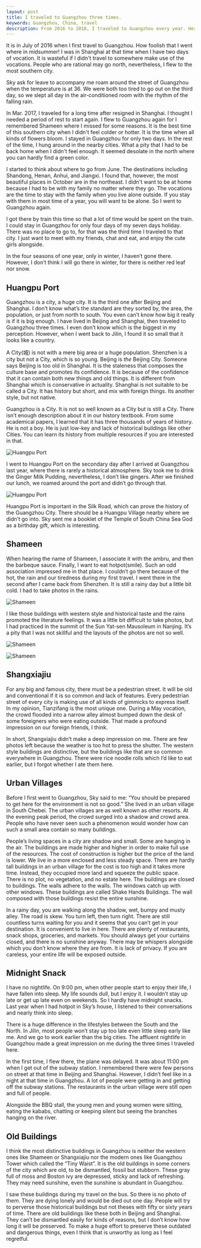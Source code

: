 ```yaml
---
layout: post
title: I traveled to Guangzhou three times.
keywords: Guangzhou, China, travel
description: From 2016 to 2018, I traveled to Guangzhou every year. Here is the review during these travels.
---
```

It is in July of 2016 when I first travel to Guangzhou. How foolish that I went where in midsummer! I was in Shanghai at that time when I have two days of vocation. It is wasteful if I didn't travel to somewhere make use of the vocations. People who are rational may go north, nevertheless, I flew to the most southern city.

<!--more-->

Sky ask for leave to accompany me roam around the street of Guangzhou when the temperature is at 36.  We were both too tired to go out on the third day, so we slept all day in the air-conditioned room with the rhythm of the falling rain.

In Mar. 2017, I traveled for a long time after resigned in Shanghai. I thought I needed a period of rest to start again.  I flew to Guangzhou again for I remembered Shameen where I missed for some reasons. It is the best time of this southern city when I didn't feel colder or hotter. It is the time when all kinds of flowers bloom. I stayed in Guangzhou for only two days. In the rest of the time, I hung around in the nearby cities. What a pity that I had to be back home when I didn't feel enough. It seemed desolate in the north where you can hardly find a green color.

I started to think about where to go from June. The destinations including Shandong, Henan, Anhui, and Jiangxi. I found that, however, the most beautiful places in October are in the northeast. I didn't want to be at home because I had to be with my family no matter where they go. The vocations are the time to stay with the family when you live alone outside. If you stay with them in most time of a year, you will want to be alone. So I went to Guangzhou again.

I got there by train this time so that a lot of time would be spent on the train. I could stay in Guangzhou for only four days of my seven days holiday. There was no place to go to, for that was the third time I traveled to that city. I just want to meet with my friends, chat and eat, and enjoy the cute girls alongside.

In the four seasons of one year, only in winter, I haven’t gone there. However, I don’t think I will go there in winter, for there is neither red leaf nor snow.

## Huangpu Port

Guangzhou is a city, a huge city. It is the third one after Beijing and Shanghai. I don’t know what’s the standard are they sorted by, the area, the population, or just from north to south. You even can’t know how big it really is if it is big enough. I have lived in Beijing and Shanghai, then traveled to Guangzhou three times. I even don’t know which is the biggest in my perception. However, when I went back to Jilin, I found it so small that it looks like a country.

A City(城) is not with a mere big area or a huge population. Shenzhen is a city but not a City, which is so young. Beijing is *the* Beijing City. Someone says Beijing is too old in Shanghai. It is the staleness that composes the culture base and promotes its confidence. It is because of the confidence that it can contain both new things and old things. It is different from Shanghai which is conservative in actuality. Shanghai is not suitable to be called a City. It has history but short, and mix with foreign things. Its another style, but not native.

Guangzhou is a City. It is not so well known as a City but is still a City. There isn’t enough description about it in our history textbook. From some academical papers, I learned that it has three thousands of years of history. He is not a boy. He is just low-key and lack of historical buildings like other Cities. You can learn its history from multiple resources if you are interested in that.

![Huangpu Port](/img/guangzhou/huangpugugang2.jpg)

I went to Huangpu Port on the secondary day after I arrived at Guangzhou last year, where there is rarely a historical atmosphere. Sky took me to drink the Ginger Milk Pudding, nevertheless, I don’t like gingers. After we finished our lunch, we roamed around the port and didn’t go through that.

![Huangpu Port](/img/guangzhou/huangpugugang.jpg)

Huangpu Port is important in the Silk Road, which can prove the history of the Guangzhou City. There should be a Huangpu Village nearby where we didn’t go into. Sky sent me a booklet of the Temple of South China Sea God as a birthday gift, which is interesting.

## Shameen

When hearing the name of Shameen, I associate it with the ambru, and then the barbeque sauce. Finally, I want to eat hotpot(smile). Such an odd association impressed me in that place. I couldn’t go there because of the hot, the rain and our tiredness during my first travel. I went there in the second after I came back from Shenzhen. It is still a rainy day but a little bit cold. I had to take photos in the rains.

![Shameen](/img/guangzhou/shamian3.jpg)

I like those buildings with western style and historical taste and the rains promoted the literature feelings. It was a little bit difficult to take photos, but I had practiced in the summit of the Sun Yat-sen Mausoleum in Nanjing. It’s a pity that I was not skillful and the layouts of the photos are not so well.

![Shameen](/img/guangzhou/shamian1.jpg)

![Shameen](/img/guangzhou/shamian2.jpg)

## Shangxiajiu

For any big and famous city, there must be a pedestrian street. It will be old and conventional if it is so common and lack of features. Every pedestrian street of every city is making use of all kinds of gimmicks to express itself. In my opinion, Tianzifang is the most unique one. During a May vocation, the crowd flooded into a narrow alley almost bumped down the desk of some foreigners who were eating outside. That made a profound impression on our foreign friends, I think.

In short, Shangxiajiu didn’t make a deep impression on me. There are few photos left because the weather is too hot to press the shutter. The western style buildings are distinctive, but the buildings like that are so common everywhere in Guangzhou. There were rice noodle rolls which I’d like to eat earlier, but I forgot whether I ate them here.

## Urban Villages

Before I first went to Guangzhou, Sky said to me: “You should be prepared to get here for the environment is not so good.” She lived in an urban village in South Chebei. The urban villages are as well known as other resorts. At the evening peak period, the crowd surged into a shadow and crowd area. People who have never seen such a phenomenon would wonder how can such a small area contain so many buildings.

People’s living spaces in a city are shadow and small. Some are hanging in the air. The buildings are made higher and higher in order to make full use of the resources. The cost of construction is higher but the price of the land is lower. We live in a more enclosed and less steady space. There are hardly tall buildings in an urban village for the cost is too high and it takes more time. Instead, they occupied more land and squeeze the public space. There is no plot, no vegetation, and no estate here. The buildings are closed to buildings. The walls adhere to the walls. The windows catch up with other windows. These buildings are called Shake Hands Buildings. The wall composed with those buildings resist the entire sunshine.

In a rainy day, you are walking along the shadow, wet, bumpy and musty alley. The road is skew. You turn left, then turn right. There are still countless turns waiting for you and it seems that you can’t get in your destination. It is convenient to live in here. There are plenty of restaurants, snack shops, groceries, and markets. You should always get your curtains closed, and there is no sunshine anyway. There may be whispers alongside which you don’t know where they are from. It is lack of privacy. If you are careless, your entire life will be exposed outside.

## Midnight Snack

I have no nightlife. On 9:00 pm, when other people start to enjoy their life, I have fallen into sleep. My life sounds dull, but I enjoy it. I wouldn’t stay up late or get up late even on weekends. So I hardly have midnight snacks. Last year when I had hotpot in Sky’s house, I listened to their conversations and nearly think into sleep.

There is a huge difference in the lifestyles between the South and the North. In Jilin, most people won’t stay up too late even little sleep early like me. And we go to work earlier than the big cities. The affluent nightlife in Guangzhou made a great impression on me during the three times I traveled here.

In the first time, I flew there, the plane was delayed. It was about 11:00 pm when I get out of the subway station. I remembered there were few persons on street at that time in Beijing and Shanghai. However, I didn’t feel like in a night at that time in Guangzhou. A lot of people were getting in and getting off the subway stations. The restaurants in the urban village were still open and full of people.

Alongside the BBQ stall, the young men and young women were sitting, eating the kababs, chatting or keeping silent but seeing the branches hanging on the river.

## Old Buildings

I think the most distinctive buildings in Guangzhou is neither the western ones like Shameen or Shangxiajiu nor the modern ones like Guangzhou Tower which called the “Tiny Waist”. It is the old buildings in some corners of the city which are old, to be dismantled, fossil but stubborn. These gray full of moss and Boston ivy are depressed, sticky and lack of refreshing. They may need sunshine, even the sunshine is abundant in Guangzhou.

I saw these buildings during my travel on the bus. So there is no photo of them. They are dying lonely and would be died out one day. People will try to perverse those historical buildings but not theses with fifty or sixty years of time. There are old buildings like these both in Beijing and Shanghai. They can’t be dismantled easily for kinds of reasons, but I don’t know how long it will be preserved. To make a huge effort to preserve these outdated and dangerous things, even I think that is unworthy as long as I feel regretful.
